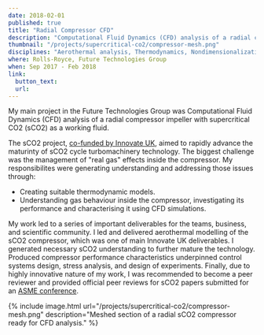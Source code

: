 ```yaml
---
date: 2018-02-01
published: true
title: "Radial Compressor CFD"
description: "Computational Fluid Dynamics (CFD) analysis of a radial compressor impeller with supercritical CO2 (sCO2) as a working fluid"
thumbnail: "/projects/supercritical-co2/compressor-mesh.png"
disciplines: "Aerothermal analysis, Thermodynamics, Nondimensionalization, CFD"
where: Rolls-Royce, Future Technologies Group
when: Sep 2017 - Feb 2018
link:
  button_text:
  url:
---
```


My main project in the Future Technologies Group was Computational Fluid Dynamics (CFD) analysis of a radial compressor impeller with supercritical CO2 (sCO2) as a working fluid.

The sCO2 project, [co-funded by Innovate UK](https://gtr.ukri.org/projects?ref=101982), aimed to rapidly advance the maturinty of sCO2 cycle turbomachinery technology. The biggest challenge was the management of "real gas" effects inside the compressor. My responsibilites were generating understanding and addressing those issues through:
* Creating suitable thermodynamic models.
* Understanding gas behaviour inside the compressor, investigating its performance and characterising it using CFD simulations.

My work led to a series of important deliverables for the teams, business, and scientific community. I led and delivered aerothermal modelling of the sCO2 compressor, which was one of main Innovate UK deliverables. I generated necessary sCO2 understanding to further mature the technology. Produced compressor performance characteristics underpinned control systems design, stress analysis, and design of experiments. Finally, due to highly innovative nature of my work, I was recommended to become a peer reviewer and provided official peer reviews for sCO2 papers submitted for an [ASME conference](https://event.asme.org/Turbo-Expo).

{% include image.html url="/projects/supercritical-co2/compressor-mesh.png" description="Meshed section of a radial sCO2 compressor ready for CFD analysis." %}